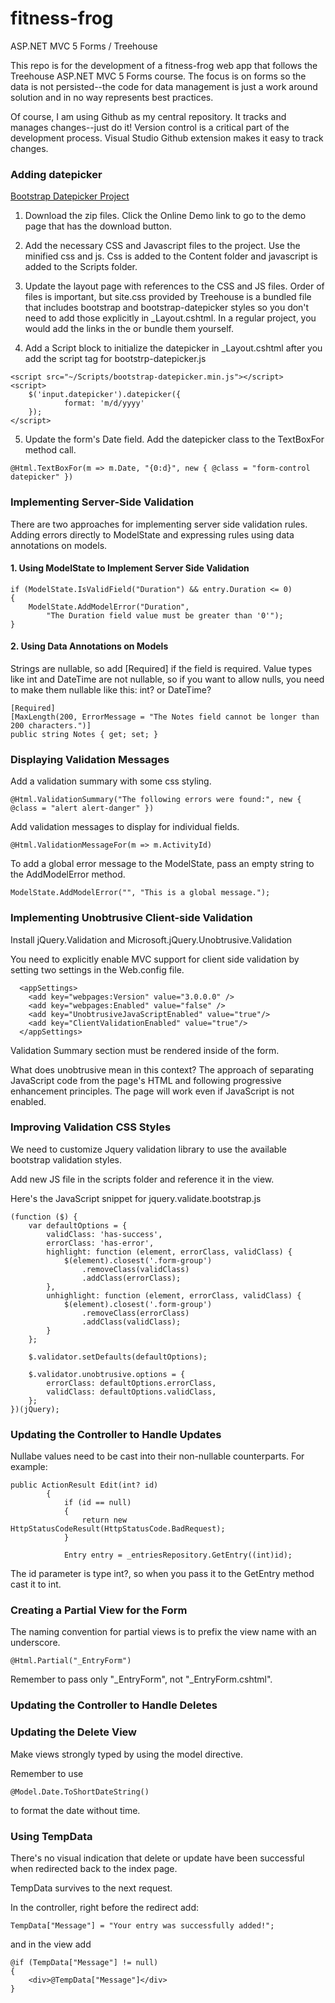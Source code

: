 # fitness-frog
ASP.NET MVC 5 Forms / Treehouse

This repo is for the development of a fitness-frog web app that follows the Treehouse ASP.NET MVC 5 Forms course. The focus is on forms so the data is not persisted--the code for data management is just a work around solution and in no way represents best practices.

Of course, I am using Github as my central repository. It tracks and manages changes--just do it! Version control is a critical part of the development process. Visual Studio Github extension makes it easy to track changes.


### Adding datepicker

[Bootstrap Datepicker Project](https://bootstrap-datepicker.readthedocs.io/en/latest/)

1. Download the zip files. Click the Online Demo link to go to the demo page that has the download button.  

2. Add the necessary CSS and Javascript files to the project. Use the minified css and js. Css is added to the Content folder and javascript is added to the Scripts folder.

3. Update the layout page with references to the CSS and JS files. Order of files is important, but site.css provided by Treehouse is a bundled file that includes bootstrap and bootstrap-datepicker styles so you don't need to add those explicitly in _Layout.cshtml. In a regular project, you would add the links in the <head> or bundle them yourself.

4. Add a Script block to initialize the datepicker in _Layout.cshtml after you add the script tag for bootstrp-datepicker.js

```
<script src="~/Scripts/bootstrap-datepicker.min.js"></script>
<script>
	$('input.datepicker').datepicker({
			format: 'm/d/yyyy'
	});
</script>
```

5. Update the form's Date field. Add the datepicker class to the TextBoxFor method call.

```
@Html.TextBoxFor(m => m.Date, "{0:d}", new { @class = "form-control datepicker" })
```

### Implementing Server-Side Validation

There are two approaches for implementing server side validation rules. Adding errors directly to ModelState and expressing rules using data annotations on models.

#### 1. Using ModelState to Implement Server Side Validation

```
if (ModelState.IsValidField("Duration") && entry.Duration <= 0)
{
	ModelState.AddModelError("Duration", 
		"The Duration field value must be greater than '0'");
}
```

#### 2. Using Data Annotations on Models

Strings are nullable, so add [Required] if the field is required. Value types like int and DateTime are not nullable, so if you want to allow nulls, you need to make them nullable like this: int? or DateTime?

```
[Required]
[MaxLength(200, ErrorMessage = "The Notes field cannot be longer than 200 characters.")]
public string Notes { get; set; }
```

### Displaying Validation Messages

Add a validation summary with some css styling.
```
@Html.ValidationSummary("The following errors were found:", new { @class = "alert alert-danger" })
```

Add validation messages to display for individual fields.
```
@Html.ValidationMessageFor(m => m.ActivityId)
```
To add a global error message to the ModelState, pass an empty string
to the AddModelError method.

```
ModelState.AddModelError("", "This is a global message.");
```

### Implementing Unobtrusive Client-side Validation

Install jQuery.Validation and Microsoft.jQuery.Unobtrusive.Validation

You need to explicitly enable MVC support for client side validation by setting two settings in the Web.config file.

```
  <appSettings>
    <add key="webpages:Version" value="3.0.0.0" />
    <add key="webpages:Enabled" value="false" />
    <add key="UnobtrusiveJavaScriptEnabled" value="true"/>
    <add key="ClientValidationEnabled" value="true"/>
  </appSettings>
```
Validation Summary section must be rendered inside of the form.

What does unobtrusive mean in this context?  The approach of separating JavaScript code from the page's HTML and following progressive enhancement principles. The page will work even if JavaScript is not enabled.

### Improving Validation CSS Styles

We need to customize Jquery validation library to use the available bootstrap validation styles.

Add new JS file in the scripts folder and reference it in the view.

Here's the JavaScript snippet for jquery.validate.bootstrap.js

``` 
(function ($) {
    var defaultOptions = {
        validClass: 'has-success',
        errorClass: 'has-error',
        highlight: function (element, errorClass, validClass) {
            $(element).closest('.form-group')
                .removeClass(validClass)
                .addClass(errorClass);
        },
        unhighlight: function (element, errorClass, validClass) {
            $(element).closest('.form-group')
                .removeClass(errorClass)
                .addClass(validClass);
        }
    };

    $.validator.setDefaults(defaultOptions);

    $.validator.unobtrusive.options = {
        errorClass: defaultOptions.errorClass,
        validClass: defaultOptions.validClass,
    };
})(jQuery);
```

### Updating the Controller to Handle Updates

Nullabe values need to be cast into their non-nullable counterparts. For example:

```
public ActionResult Edit(int? id)
        {
            if (id == null)
            {
                return new HttpStatusCodeResult(HttpStatusCode.BadRequest);
            }

            Entry entry = _entriesRepository.GetEntry((int)id);
```
The id parameter is type int?, so when you pass it to the GetEntry method cast it to int.

### Creating a Partial View for the Form

The naming convention for partial views is to prefix the view name with an underscore.

```
@Html.Partial("_EntryForm")
```
Remember to pass only "_EntryForm", not "_EntryForm.cshtml".

### Updating the Controller to Handle Deletes

### Updating the Delete View

Make views strongly typed by using the model directive.

Remember to use 

```
@Model.Date.ToShortDateString()
```
to format the date without time.

### Using TempData

There's no visual indication that delete or update have been successful when redirected back to the index page.

TempData survives to the next request.

In the controller, right before the redirect add:

```
TempData["Message"] = "Your entry was successfully added!";
```
and in the view add
```
@if (TempData["Message"] != null)
{
    <div>@TempData["Message"]</div>
}
```
